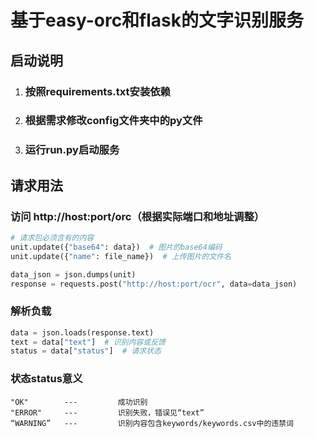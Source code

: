 # 基于easy-orc和flask的文字识别服务

## 启动说明
1. ### 按照requirements.txt安装依赖
2. ### 根据需求修改config文件夹中的py文件
3. ### 运行run.py启动服务

## 请求用法
### 访问 http://host:port/orc（根据实际端口和地址调整）
```python
# 请求包必须含有的内容
unit.update({"base64": data})  # 图片的base64编码
unit.update({"name": file_name})  # 上传图片的文件名

data_json = json.dumps(unit)
response = requests.post("http://host:port/ocr", data=data_json)
```

### 解析负载
```python
data = json.loads(response.text)
text = data["text"]  # 识别内容或反馈
status = data["status"]  # 请求状态
```

### 状态status意义
```text
"OK"        ---         成功识别
"ERROR"     ---         识别失败，错误见“text”
“WARNING”   ---         识别内容包含keywords/keywords.csv中的违禁词
```

